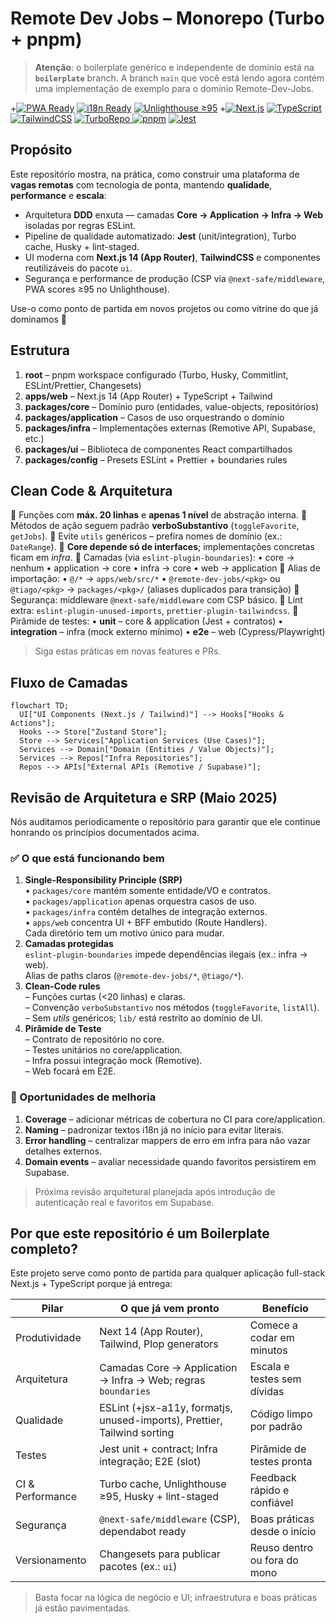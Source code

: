 # Remote Dev Jobs – Monorepo (Turbo + pnpm)

> **Atenção**: o boilerplate genérico e independente de domínio está na **`boilerplate`** branch. A branch `main` que você está lendo agora contém uma implementação de exemplo para o domínio Remote-Dev-Jobs.

+[![PWA Ready](https://img.shields.io/badge/PWA-ready-brightgreen)](https://web.dev/measure/) [![i18n Ready](https://img.shields.io/badge/i18n-ready-blue)]() [![Unlighthouse ≥95](https://img.shields.io/badge/Unlighthouse-%E2%89%A595-success)]()
+[![Next.js](https://img.shields.io/badge/Next.js-14-black?logo=nextdotjs)](https://nextjs.org) [![TypeScript](https://img.shields.io/badge/TypeScript-5.3-blue?logo=typescript)](https://www.typescriptlang.org) [![TailwindCSS](https://img.shields.io/badge/TailwindCSS-3.4-06B6D4?logo=tailwindcss)](https://tailwindcss.com) [![TurboRepo](https://img.shields.io/badge/TurboRepo-build-black?logo=vercel) ](https://turbo.build/repo) [![pnpm](https://img.shields.io/badge/pnpm-workspaces-F69220?logo=pnpm)](https://pnpm.io) [![Jest](https://img.shields.io/badge/Jest-testing-C21325?logo=jest)](https://jestjs.io)

## Propósito

Este repositório mostra, na prática, como construir uma plataforma de **vagas remotas** com tecnologia de ponta, mantendo **qualidade**, **performance** e **escala**:

* Arquitetura **DDD** enxuta — camadas **Core → Application → Infra → Web** isoladas por regras ESLint.
* Pipeline de qualidade automatizado: **Jest** (unit/integration), Turbo cache, Husky + lint-staged.
* UI moderna com **Next.js 14 (App Router)**, **TailwindCSS** e componentes reutilizáveis do pacote `ui`.
* Segurança e performance de produção (CSP via `@next-safe/middleware`, PWA scores ≥95 no Unlighthouse).

Use-o como ponto de partida em novos projetos ou como vitrine do que já dominamos 🚀

## Estrutura

1. **root** – pnpm workspace configurado (Turbo, Husky, Commitlint, ESLint/Prettier, Changesets)
2. **apps/web** – Next.js 14 (App Router) + TypeScript + Tailwind
3. **packages/core** – Domínio puro (entidades, value-objects, repositórios)
4. **packages/application** – Casos de uso orquestrando o domínio
5. **packages/infra** – Implementações externas (Remotive API, Supabase, etc.)
6. **packages/ui** – Biblioteca de componentes React compartilhados
7. **packages/config** – Presets ESLint + Prettier + boundaries rules

## Clean Code & Arquitetura

🔹 Funções com **máx. 20 linhas** e **apenas 1 nível** de abstração interna.
🔹 Métodos de ação seguem padrão **verboSubstantivo** (`toggleFavorite`, `getJobs`).
🔹 Evite `utils` genéricos – prefira nomes de domínio (ex.: `DateRange`).
🔹 **Core depende só de interfaces**; implementações concretas ficam em *infra*.
🔹 Camadas (via `eslint-plugin-boundaries`):
   • core → nenhum
   • application → core
   • infra → core
   • web → application
🔹 Alias de importação:
   • `@/*` → `apps/web/src/*`
   • `@remote-dev-jobs/<pkg>` ou `@tiago/<pkg>` → `packages/<pkg>/` (aliases duplicados para transição)
🔹 Segurança: middleware `@next-safe/middleware` com CSP básico.
🔹 Lint extra: `eslint-plugin-unused-imports`, `prettier-plugin-tailwindcss`.
🔹 Pirâmide de testes:
   • **unit** – core & application (Jest + contratos)
   • **integration** – infra (mock externo mínimo)
   • **e2e** – web (Cypress/Playwright)

> Siga estas práticas em novas features e PRs.

## Fluxo de Camadas

```mermaid
flowchart TD;
  UI["UI Components (Next.js / Tailwind)"] --> Hooks["Hooks & Actions"];
  Hooks --> Store["Zustand Store"];
  Store --> Services["Application Services (Use Cases)"];
  Services --> Domain["Domain (Entities / Value Objects)"];
  Services --> Repos["Infra Repositories"];
  Repos --> APIs["External APIs (Remotive / Supabase)"];
``` 

## Revisão de Arquitetura e SRP (Maio 2025)

Nós auditamos periodicamente o repositório para garantir que ele continue honrando os princípios documentados acima.

### ✅ O que está funcionando bem
1. **Single-Responsibility Principle (SRP)**  
   • `packages/core` mantém somente entidade/VO e contratos.  
   • `packages/application` apenas orquestra casos de uso.  
   • `packages/infra` contém detalhes de integração externos.  
   • `apps/web` concentra UI + BFF embutido (Route Handlers).  
   Cada diretório tem um motivo único para mudar.
2. **Camadas protegidas**  
   `eslint-plugin-boundaries` impede dependências ilegais (ex.: infra → web).  
   Alias de paths claros (`@remote-dev-jobs/*`, `@tiago/*`).
3. **Clean-Code rules**  
   – Funções curtas (<20 linhas) e claras.  
   – Convenção `verboSubstantivo` nos métodos (`toggleFavorite`, `listAll`).  
   – Sem *utils* genéricos; `lib/` está restrito ao domínio de UI.
4. **Pirâmide de Teste**  
   – Contrato de repositório no core.  
   – Testes unitários no core/application.  
   – Infra possui integração mock (Remotive).  
   – Web focará em E2E.

### 🚧 Oportunidades de melhoria
1. **Coverage** – adicionar métricas de cobertura no CI para core/application.
2. **Naming** – padronizar textos i18n já no início para evitar literais.
3. **Error handling** – centralizar mappers de erro em infra para não vazar detalhes externos.
4. **Domain events** – avaliar necessidade quando favoritos persistirem em Supabase.

> Próxima revisão arquitetural planejada após introdução de autenticação real e favoritos em Supabase. 

## Por que este repositório é um Boilerplate completo?

Este projeto serve como ponto de partida para qualquer aplicação full-stack Next.js + TypeScript porque já entrega:

| Pilar | O que já vem pronto | Benefício |
|-------|--------------------|-----------|
| Produtividade | Next 14 (App Router), Tailwind, Plop generators | Comece a codar em minutos |
| Arquitetura | Camadas Core → Application → Infra → Web; regras `boundaries` | Escala e testes sem dívidas |
| Qualidade | ESLint (+jsx-a11y, formatjs, unused-imports), Prettier, Tailwind sorting | Código limpo por padrão |
| Testes | Jest unit + contract; Infra integração; E2E (slot) | Pirâmide de testes pronta |
| CI & Performance | Turbo cache, Unlighthouse ≥95, Husky + lint-staged | Feedback rápido e confiável |
| Segurança | `@next-safe/middleware` (CSP), dependabot ready | Boas práticas desde o início |
| Versionamento | Changesets para publicar pacotes (ex.: `ui`) | Reuso dentro ou fora do mono |

> Basta focar na lógica de negócio e UI; infraestrutura e boas práticas já estão pavimentadas. 